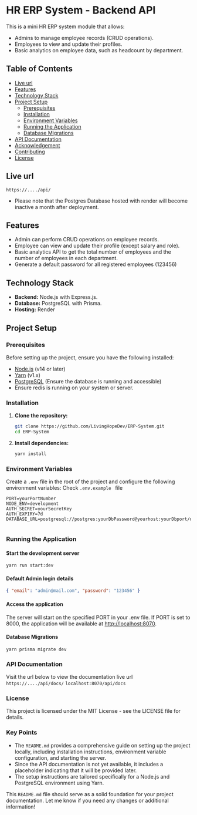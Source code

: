 # HR ERP System - Backend API

This is a mini HR ERP system module that allows:

- Admins to manage employee records (CRUD operations).
- Employees to view and update their profiles.
- Basic analytics on employee data, such as headcount by department.

## Table of Contents

- [Live url](#url)
- [Features](#features)
- [Technology Stack](#technology-stack)
- [Project Setup](#project-setup)
  - [Prerequisites](#prerequisites)
  - [Installation](#installation)
  - [Environment Variables](#environment-variables)
  - [Running the Application](#running-the-application)
  - [Database Migrations](#database-migrations)
- [API Documentation](#api-documentation)
- [Acknowledgement](#Acknowledgement)
- [Contributing](#contributing)
- [License](#license)

## Live url

`https://..../api/`

- Please note that the Postgres Database hosted with render will become inactive a month after deployment.

## Features

- Admin can perform CRUD operations on employee records.
- Employee can view and update their profile (except salary and role).
- Basic analytics API to get the total number of employees and the number of employees in each department.
- Generate a default password for all registered employees (123456)

## Technology Stack

- **Backend:** Node.js with Express.js.
- **Database:** PostgreSQL with Prisma.
- **Hosting:** Render

## Project Setup

### Prerequisites

Before setting up the project, ensure you have the following installed:

- [Node.js](https://nodejs.org/) (v14 or later)
- [Yarn](https://yarnpkg.com/) (v1.x)
- [PostgreSQL](https://www.postgresql.org/) (Ensure the database is running and accessible)
- Ensure redis is running on your system or server.

### Installation

1. **Clone the repository:**

   ```bash
   git clone https://github.com/LivingHopeDev/ERP-System.git
   cd ERP-System
   ```

2. **Install dependencies:**

   ```bash
   yarn install
   ```

### Environment Variables

Create a `.env` file in the root of the project and configure the following environment variables:
Check `.env.example ` file

```env
PORT=yourPortNumber
NODE_ENV=development
AUTH_SECRET=yourSecretKey
AUTH_EXPIRY=7d
DATABASE_URL=postgresql://postgres:yourDbPassword@yourhost:yourDbport/dbName


```

### Running the Application

#### Start the development server

```
yarn run start:dev

```

#### Default Admin login details

```json
{ "email": "admin@mail.com", "password": "123456" }
```

#### Access the application

The server will start on the specified PORT in your .env file. If PORT is set to 8000, the application will be available at <http://localhost:8070>.

#### Database Migrations

```
yarn prisma migrate dev
```

### API Documentation

Visit the url below to view the documentation
live url
`https://..../api/docs/`
`localhost:8070/api/docs`

### License

This project is licensed under the MIT License - see the LICENSE file for details.

### Key Points

- The `README.md` provides a comprehensive guide on setting up the project locally, including installation instructions, environment variable configuration, and starting the server.
- Since the API documentation is not yet available, it includes a placeholder indicating that it will be provided later.
- The setup instructions are tailored specifically for a Node.js and PostgreSQL environment using Yarn.

This `README.md` file should serve as a solid foundation for your project documentation. Let me know if you need any changes or additional information!
